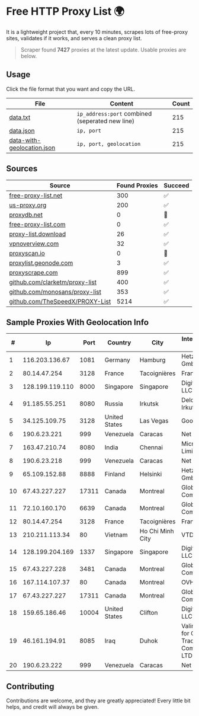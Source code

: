 
# Free HTTP Proxy List 🌍

It is a lightweight project that, every 10 minutes, scrapes lots of free-proxy sites, validates if it works, and serves a clean proxy list.


> Scraper found **7427** proxies at the latest update. Usable proxies are below.

## Usage

Click the file format that you want and copy the URL.


|File|Content|Count|
|----|-------|-----|
|[data.txt](https://raw.githubusercontent.com/themiralay/Proxy-List-World/master/data.txt)|`ip_address:port` combined (seperated new line)|215|
|[data.json](https://raw.githubusercontent.com/themiralay/Proxy-List-World/master/data.json)|`ip, port`|215|
|[data-with-geolocation.json](https://raw.githubusercontent.com/themiralay/Proxy-List-World/master/data-with-geolocation.json)|`ip, port, geolocation`|215|

## Sources

|Source|Found Proxies|Succeed|
|------|-------------|-------|
|[free-proxy-list.net](https://free-proxy-list.net)|300|✅|
|[us-proxy.org](https://www.us-proxy.org)|200|✅|
|[proxydb.net](http://proxydb.net)|0|🚫|
|[free-proxy-list.com](https://free-proxy-list.com/?page=&port=&type%5B%5D=http&type%5B%5D=https&up_time=0&search=Search)|0|✅|
|[proxy-list.download](https://www.proxy-list.download/HTTP)|26|✅|
|[vpnoverview.com](https://vpnoverview.com/privacy/anonymous-browsing/free-proxy-servers)|32|✅|
|[proxyscan.io](https://www.proxyscan.io)|0|🚫|
|[proxylist.geonode.com](https://proxylist.geonode.com/api/proxy-list?limit=300&page=1&sort_by=lastChecked&sort_type=desc&protocols=http,https)|3|✅|
|[proxyscrape.com](https://api.proxyscrape.com/v2/?request=displayproxies&protocol=http&timeout=10000&country=all&ssl=all&anonymity=all)|899|✅|
|[github.com/clarketm/proxy-list](https://raw.githubusercontent.com/clarketm/proxy-list/master/proxy-list-raw.txt)|400|✅|
|[github.com/monosans/proxy-list](https://raw.githubusercontent.com/monosans/proxy-list/main/proxies/http.txt)|353|✅|
|[github.com/TheSpeedX/PROXY-List](https://raw.githubusercontent.com/TheSpeedX/PROXY-List/master/http.txt)|5214|✅|


## Sample Proxies With Geolocation Info

|#|Ip|Port|Country|City|Internet Service Provider|
|-|--|----|-------|----|-------------------------|
|1|116.203.136.67|1081|Germany|Hamburg|Hetzner Online GmbH|
|2|80.14.47.254|3128|France|Tacoignières|France Telecom|
|3|128.199.119.110|8000|Singapore|Singapore|DigitalOcean, LLC|
|4|91.185.55.251|8080|Russia|Irkutsk|Delovaya Set' - Irkutsk|
|5|34.125.109.75|3128|United States|Las Vegas|Google LLC|
|6|190.6.23.221|999|Venezuela|Caracas|Net Uno|
|7|163.47.210.74|8080|India|Chennai|Microsense Pvt. Limited|
|8|190.6.23.218|999|Venezuela|Caracas|Net Uno|
|9|65.109.152.88|8888|Finland|Helsinki|Hetzner Online GmbH|
|10|67.43.227.227|17311|Canada|Montreal|GloboTech Communications|
|11|72.10.160.170|6639|Canada|Montreal|GloboTech Communications|
|12|80.14.47.254|3128|France|Tacoignières|France Telecom|
|13|210.211.113.34|80|Vietnam|Ho Chi Minh City|VTDC|
|14|128.199.204.169|1337|Singapore|Singapore|DigitalOcean, LLC|
|15|67.43.227.228|3481|Canada|Montreal|GloboTech Communications|
|16|167.114.107.37|80|Canada|Montreal|OVH SAS|
|17|67.43.227.227|17311|Canada|Montreal|GloboTech Communications|
|18|159.65.186.46|10004|United States|Clifton|DigitalOcean, LLC|
|19|46.161.194.91|8085|Iraq|Duhok|Valin Company for General Trading and Communication LTD|
|20|190.6.23.222|999|Venezuela|Caracas|Net Uno|



## Contributing

Contributions are welcome, and they are greatly appreciated! Every
little bit helps, and credit will always be given.

